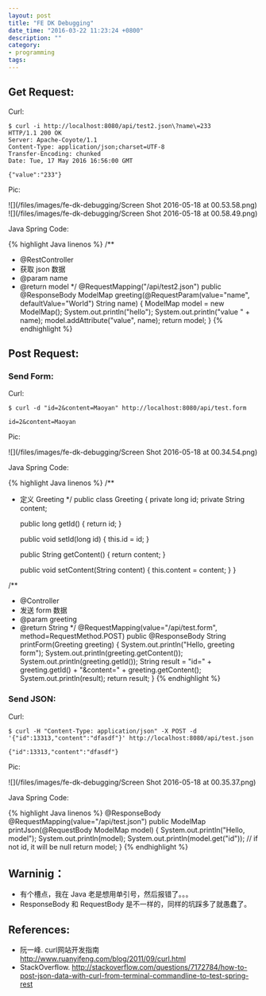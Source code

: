 ```yaml
---
layout: post
title: "FE DK Debugging"
date_time: "2016-03-22 11:23:24 +0800"
description: ""
category:
- programming
tags:
---
```


## Get Request:

Curl:

    $ curl -i http://localhost:8080/api/test2.json\?name\=233
    HTTP/1.1 200 OK
    Server: Apache-Coyote/1.1
    Content-Type: application/json;charset=UTF-8
    Transfer-Encoding: chunked
    Date: Tue, 17 May 2016 16:56:00 GMT

    {"value":"233"}

Pic:

![](/files/images/fe-dk-debugging/Screen Shot 2016-05-18 at 00.53.58.png)
![](/files/images/fe-dk-debugging/Screen Shot 2016-05-18 at 00.58.49.png)

Java Spring Code:

{% highlight Java linenos %}
/**
 * @RestController
 * 获取 json 数据
 * @param name
 * @return model
 */
@RequestMapping("/api/test2.json")
public @ResponseBody ModelMap greeting(@RequestParam(value="name", defaultValue="World") String name) {
    ModelMap model = new ModelMap();
    System.out.println("hello");
    System.out.println("value " + name);
    model.addAttribute("value", name);
    return model;
}
{% endhighlight %}

## Post Request:

### Send Form:

Curl:

    $ curl -d "id=2&content=Maoyan" http://localhost:8080/api/test.form

    id=2&content=Maoyan

Pic:

![](/files/images/fe-dk-debugging/Screen Shot 2016-05-18 at 00.34.54.png)

Java Spring Code:

{% highlight Java linenos %}
/**
 * 定义 Greeting
 */
public class Greeting {
    private long id;
    private String content;

    public long getId() {
        return id;
    }

    public void setId(long id) {
        this.id = id;
    }

    public String getContent() {
        return content;
    }

    public void setContent(String content) {
        this.content = content;
    }
}

/**
 * @Controller
 * 发送 form 数据
 * @param greeting
 * @return String
 */
@RequestMapping(value="/api/test.form", method=RequestMethod.POST)
public @ResponseBody String printForm(Greeting greeting) {
    System.out.println("Hello, greeting form");
    System.out.println(greeting.getContent());
    System.out.println(greeting.getId());
    String result = "id=" + greeting.getId() + "&content=" + greeting.getContent();
    System.out.println(result);
    return result;
}
{% endhighlight %}

### Send JSON:

Curl:

    $ curl -H "Content-Type: application/json" -X POST -d '{"id":13313,"content":"dfasdf"}' http://localhost:8080/api/test.json

    {"id":13313,"content":"dfasdf"}

Pic:

![](/files/images/fe-dk-debugging/Screen Shot 2016-05-18 at 00.35.37.png)

Java Spring Code:

{% highlight Java linenos %}
@ResponseBody
@RequestMapping(value="/api/test.json")
public ModelMap printJson(@RequestBody ModelMap model) {
    System.out.println("Hello, model");
    System.out.println(model);
    System.out.println(model.get("id")); // if not id, it will be null
    return model;
}
{% endhighlight %}

## Warninig：

- 有个槽点，我在 Java 老是想用单引号，然后报错了。。。
- ResponseBody 和 RequestBody 是不一样的，同样的坑踩多了就愚蠢了。

## References:

- 阮一峰. curl网站开发指南 <http://www.ruanyifeng.com/blog/2011/09/curl.html>
- StackOverflow. <http://stackoverflow.com/questions/7172784/how-to-post-json-data-with-curl-from-terminal-commandline-to-test-spring-rest>
